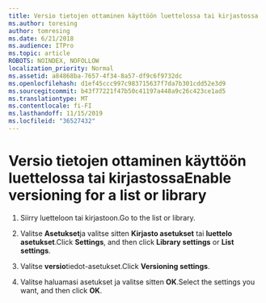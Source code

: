 ```yaml
---
title: Versio tietojen ottaminen käyttöön luettelossa tai kirjastossa
ms.author: toresing
author: tomresing
ms.date: 6/21/2018
ms.audience: ITPro
ms.topic: article
ROBOTS: NOINDEX, NOFOLLOW
localization_priority: Normal
ms.assetid: a84868ba-7657-4f34-8a57-df9c6f9732dc
ms.openlocfilehash: d1ef45ccc997c983715637f7da7b301cdd52e3d9
ms.sourcegitcommit: b43f77221f47b50c41197a448a9c26c423ce1ad5
ms.translationtype: MT
ms.contentlocale: fi-FI
ms.lasthandoff: 11/15/2019
ms.locfileid: "36527432"
---
```

# <a name="enable-versioning-for-a-list-or-library"></a><span data-ttu-id="55f66-102">Versio tietojen ottaminen käyttöön luettelossa tai kirjastossa</span><span class="sxs-lookup"><span data-stu-id="55f66-102">Enable versioning for a list or library</span></span>

1. <span data-ttu-id="55f66-103">Siirry luetteloon tai kirjastoon.</span><span class="sxs-lookup"><span data-stu-id="55f66-103">Go to the list or library.</span></span>
    
2. <span data-ttu-id="55f66-104">Valitse **Asetukset**ja valitse sitten **Kirjasto asetukset** tai **luettelo asetukset**.</span><span class="sxs-lookup"><span data-stu-id="55f66-104">Click **Settings**, and then click **Library settings** or **List settings**.</span></span>
    
3. <span data-ttu-id="55f66-105">Valitse **versio**tiedot-asetukset.</span><span class="sxs-lookup"><span data-stu-id="55f66-105">Click **Versioning settings**.</span></span>
    
4. <span data-ttu-id="55f66-106">Valitse haluamasi asetukset ja valitse sitten **OK**.</span><span class="sxs-lookup"><span data-stu-id="55f66-106">Select the settings you want, and then click **OK**.</span></span>
    

